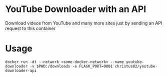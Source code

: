 # YouTube Downloader with an API
Download videos from YouTube and many more sites just by sending an API request to this container

# Usage

`docker run -dt --network <some-docker-network> --name youtube-downloader -v $PWD:/downloads -e FLASK_PORT=9001 christus02/youtube-downloader-api`
